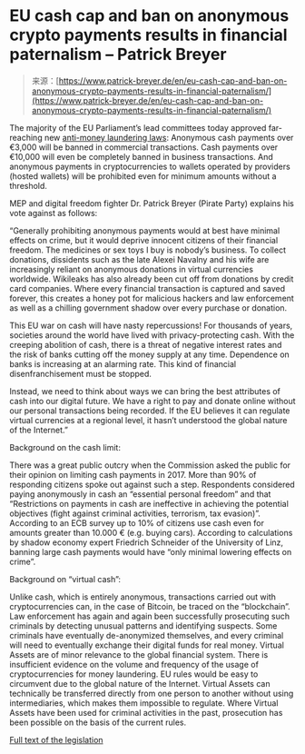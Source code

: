 <!--yml
category: 未分类
date: 2024-05-29 12:34:36
-->

# EU cash cap and ban on anonymous crypto payments results in financial paternalism – Patrick Breyer

> 来源：[https://www.patrick-breyer.de/en/eu-cash-cap-and-ban-on-anonymous-crypto-payments-results-in-financial-paternalism/](https://www.patrick-breyer.de/en/eu-cash-cap-and-ban-on-anonymous-crypto-payments-results-in-financial-paternalism/)

The majority of the EU Parliament’s lead committees today approved far-reaching new [anti-money laundering laws](https://www.europarl.europa.eu/meetdocs/2014_2019/plmrep/COMMITTEES/CJ12/AG/2024/03-19/1297044EN.pdf): Anonymous cash payments over €3,000 will be banned in commercial transactions. Cash payments over €10,000 will even be completely banned in business transactions. And anonymous payments in cryptocurrencies to wallets operated by providers (hosted wallets) will be prohibited even for minimum amounts without a threshold.

MEP and digital freedom fighter Dr. Patrick Breyer (Pirate Party) explains his vote against as follows:

“Generally prohibiting anonymous payments would at best have minimal effects on crime, but it would deprive innocent citizens of their financial freedom. The medicines or sex toys I buy is nobody’s business. To collect donations, dissidents such as the late Alexei Navalny and his wife are increasingly reliant on anonymous donations in virtual currencies worldwide. Wikileaks has also already been cut off from donations by credit card companies. Where every financial transaction is captured and saved forever, this creates a honey pot for malicious hackers and law enforcement as well as a chilling government shadow over every purchase or donation.

This EU war on cash will have nasty repercussions! For thousands of years, societies around the world have lived with privacy-protecting cash. With the creeping abolition of cash, there is a threat of negative interest rates and the risk of banks cutting off the money supply at any time. Dependence on banks is increasing at an alarming rate. This kind of financial disenfranchisement must be stopped.

Instead, we need to think about ways we can bring the best attributes of cash into our digital future. We have a right to pay and donate online without our personal transactions being recorded. If the EU believes it can regulate virtual currencies at a regional level, it hasn’t understood the global nature of the Internet.”

Background on the cash limit:

There was a great public outcry when the Commission asked the public for their opinion on limiting cash payments in 2017\. More than 90% of responding citizens spoke out against such a step. Respondents considered paying anonymously in cash an “essential personal freedom” and that “Restrictions on payments in cash are ineffective in achieving the potential objectives (fight against criminal activities, terrorism, tax evasion)”. According to an ECB survey up to 10% of citizens use cash even for amounts greater than 10.000 € (e.g. buying cars). According to calculations by shadow economy expert Friedrich Schneider of the University of Linz, banning large cash payments would have “only minimal lowering effects on crime”.

Background on “virtual cash”:

Unlike cash, which is entirely anonymous, transactions carried out with cryptocurrencies can, in the case of Bitcoin, be traced on the “blockchain”. Law enforcement has again and again been successfully prosecuting such criminals by detecting unusual patterns and identifying suspects. Some criminals have eventually de-anonymized themselves, and every criminal will need to eventually exchange their digital funds for real money. Virtual Assets are of minor relevance to the global financial system. There is insufficient evidence on the volume and frequency of the usage of cryptocurrencies for money laundering. EU rules would be easy to circumvent due to the global nature of the Internet. Virtual Assets can technically be transferred directly from one person to another without using intermediaries, which makes them impossible to regulate. Where Virtual Assets have been used for criminal activities in the past, prosecution has been possible on the basis of the current rules.

[Full text of the legislation](https://www.europarl.europa.eu/meetdocs/2014_2019/plmrep/COMMITTEES/CJ12/AG/2024/03-19/1297044EN.pdf)